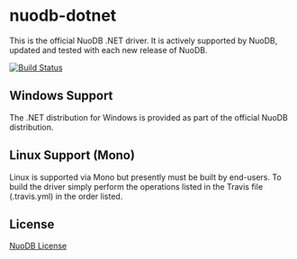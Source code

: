 nuodb-dotnet
============

This is the official NuoDB .NET driver. It is actively supported by NuoDB, updated and tested with each new release of NuoDB.

[![Build Status](https://travis-ci.org/nuodb/nuodb-dotnet.png)](https://travis-ci.org/nuodb/nuodb-dotnet)

Windows Support
---------------

The .NET distribution for Windows is provided as part of the official
NuoDB distribution.

Linux Support (Mono)
-------------------

Linux is supported via Mono but presently must be built by end-users.
To build the driver simply perform the operations listed in the Travis
file (.travis.yml) in the order listed.

License
-------------------
[NuoDB License](https://github.com/nuodb/nuodb-dotnet/blob/master/LICENSE)
